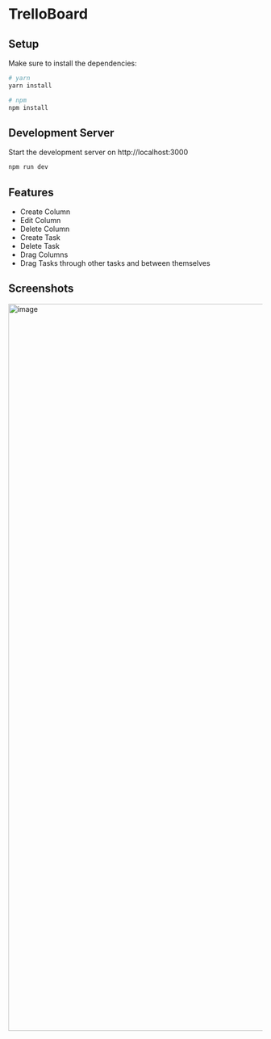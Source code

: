 # TrelloBoard

## Setup

Make sure to install the dependencies:

```bash
# yarn
yarn install

# npm
npm install
```

## Development Server

Start the development server on http://localhost:3000

```bash
npm run dev
```

## Features

- Create Column
- Edit Column
- Delete Column
- Create Task
- Delete Task
- Drag Columns
- Drag Tasks through other tasks and between themselves


## Screenshots

<img width="1440" alt="image" src="https://user-images.githubusercontent.com/67638790/219447709-1cc7d4fd-a86f-4b32-9c72-61bc00b49a8f.png">


